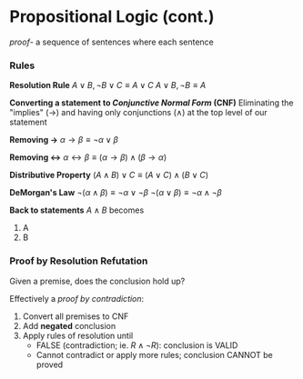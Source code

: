# Propositional Logic (cont.)
*proof*- a sequence of sentences where each sentence

### Rules
**Resolution Rule**
$A\lor B,\neg B\lor C \equiv A\lor C$
$A \lor B, \neg B \equiv A$

**Converting a statement to *Conjunctive Normal Form* (CNF)**
Eliminating the "implies" ($\rightarrow$) and having only conjunctions ($\land$) at the top level of our statement

**Removing $\rightarrow$**
$\alpha \rightarrow \beta \equiv \neg\alpha \lor \beta$

**Removing $\leftrightarrow$**
$\alpha \leftrightarrow \beta \equiv (\alpha \rightarrow \beta) \land (\beta \rightarrow \alpha)$

**Distributive Property**
$(A \land B) \lor C \equiv (A \lor C) \land (B \lor C)$

**DeMorgan's Law**
$\neg (\alpha \land \beta) \equiv \neg\alpha\lor\neg\beta$
$\neg (\alpha \lor \beta) \equiv \neg\alpha\land\neg\beta$

**Back to statements**
$A \land B$ becomes
1. A
2. B

### Proof by Resolution Refutation
Given a premise, does the conclusion hold up?

Effectively a *proof by contradiction*:
1. Convert all premises to CNF
2. Add **negated** conclusion
3. Apply rules of resolution until
	- FALSE (contradiction; ie. $R \land \neg R$): conclusion is VALID
	- Cannot contradict or apply more rules; conclusion CANNOT be proved